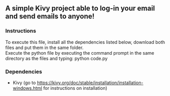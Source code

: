 ## A simple Kivy project able to log-in your email and send emails to anyone!

### Instructions
To execute this file, install all the dependencies listed below, download both files and put them in the same folder.\
Execute the python file by executing the command prompt in the same directory as the files and typing: python code.py

### Dependencies
- Kivy (go to https://kivy.org/doc/stable/installation/installation-windows.html for instructions on installation)
